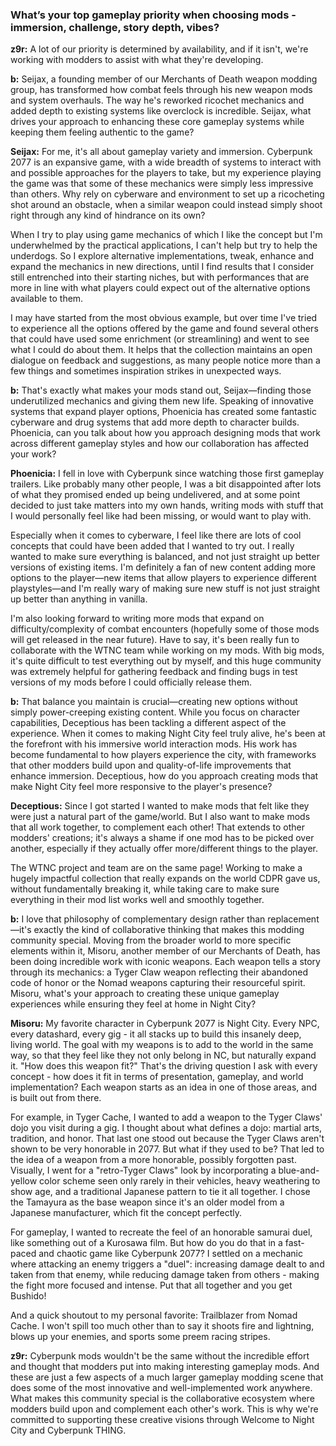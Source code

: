 ### What’s your top gameplay priority when choosing mods - immersion, challenge, story depth, vibes?

**z9r:** A lot of our priority is determined by availability, and if it isn't, we're working with modders to assist with what they're developing.

**b:** Seijax, a founding member of our Merchants of Death weapon modding group, has transformed how combat feels through his new weapon mods and system overhauls. The way he's reworked ricochet mechanics and added depth to existing systems like overclock is incredible. Seijax, what drives your approach to enhancing these core gameplay systems while keeping them feeling authentic to the game?

**Seijax:** For me, it's all about gameplay variety and immersion. Cyberpunk 2077 is an expansive game, with a wide breadth of systems to interact with and possible approaches for the players to take, but my experience playing the game was that some of these mechanics were simply less impressive than others. Why rely on cyberware and environment to set up a ricocheting shot around an obstacle, when a similar weapon could instead simply shoot right through any kind of hindrance on its own?

When I try to play using game mechanics of which I like the concept but I'm underwhelmed by the practical applications, I can't help but try to help the underdogs. So I explore alternative implementations, tweak, enhance and expand the mechanics in new directions, until I find results that I consider still entrenched into their starting niches, but with performances that are more in line with what players could expect out of the alternative options available to them.

I may have started from the most obvious example, but over time I've tried to experience all the options offered by the game and found several others that could have used some enrichment (or streamlining) and went to see what I could do about them. It helps that the collection maintains an open dialogue on feedback and suggestions, as many people notice more than a few things and sometimes inspiration strikes in unexpected ways.

**b:** That's exactly what makes your mods stand out, Seijax—finding those underutilized mechanics and giving them new life. Speaking of innovative systems that expand player options, Phoenicia has created some fantastic cyberware and drug systems that add more depth to character builds. Phoenicia, can you talk about how you approach designing mods that work across different gameplay styles and how our collaboration has affected your work?

**Phoenicia:** I fell in love with Cyberpunk since watching those first gameplay trailers. Like probably many other people, I was a bit disappointed after lots of what they promised ended up being undelivered, and at some point decided to just take matters into my own hands, writing mods with stuff that I would personally feel like had been missing, or would want to play with.

Especially when it comes to cyberware, I feel like there are lots of cool concepts that could have been added that I wanted to try out. I really wanted to make sure everything is balanced, and not just straight up better versions of existing items. I'm definitely a fan of new content adding more options to the player—new items that allow players to experience different playstyles—and I'm really wary of making sure new stuff is not just straight up better than anything in vanilla.

I'm also looking forward to writing more mods that expand on difficulty/complexity of combat encounters (hopefully some of those mods will get released in the near future). Have to say, it's been really fun to collaborate with the WTNC team while working on my mods. With big mods, it's quite difficult to test everything out by myself, and this huge community was extremely helpful for gathering feedback and finding bugs in test versions of my mods before I could officially release them.

**b:** That balance you maintain is crucial—creating new options without simply power-creeping existing content. While you focus on character capabilities, Deceptious has been tackling a different aspect of the experience. When it comes to making Night City feel truly alive, he's been at the forefront with his immersive world interaction mods. His work has become fundamental to how players experience the city, with frameworks that other modders build upon and quality-of-life improvements that enhance immersion. Deceptious, how do you approach creating mods that make Night City feel more responsive to the player's presence?

**Deceptious:** Since I got started I wanted to make mods that felt like they were just a natural part of the game/world. But I also want to make mods that all work together, to complement each other! That extends to other modders' creations; it's always a shame if one mod has to be picked over another, especially if they actually offer more/different things to the player.

The WTNC project and team are on the same page! Working to make a hugely impactful collection that really expands on the world CDPR gave us, without fundamentally breaking it, while taking care to make sure everything in their mod list works well and smoothly together.

**b:** I love that philosophy of complementary design rather than replacement—it's exactly the kind of collaborative thinking that makes this modding community special. Moving from the broader world to more specific elements within it, Misoru, another member of our Merchants of Death, has been doing incredible work with iconic weapons. Each weapon tells a story through its mechanics: a Tyger Claw weapon reflecting their abandoned code of honor or the Nomad weapons capturing their resourceful spirit. Misoru, what's your approach to creating these unique gameplay experiences while ensuring they feel at home in Night City?

**Misoru:** My favorite character in Cyberpunk 2077 is Night City. Every NPC, every datashard, every gig - it all stacks up to build this insanely deep, living world. The goal with my weapons is to add to the world in the same way, so that they feel like they not only belong in NC, but naturally expand it. "How does this weapon fit?" That's the driving question I ask with every concept - how does it fit in terms of presentation, gameplay, and world implementation? Each weapon starts as an idea in one of those areas, and is built out from there.

For example, in Tyger Cache, I wanted to add a weapon to the Tyger Claws' dojo you visit during a gig. I thought about what defines a dojo: martial arts, tradition, and honor. That last one stood out because the Tyger Claws aren't shown to be very honorable in 2077. But what if they used to be? That led to the idea of a weapon from a more honorable, possibly forgotten past. Visually, I went for a "retro-Tyger Claws" look by incorporating a blue-and-yellow color scheme seen only rarely in their vehicles, heavy weathering to show age, and a traditional Japanese pattern to tie it all together. I chose the Tamayura as the base weapon since it's an older model from a Japanese manufacturer, which fit the concept perfectly.

For gameplay, I wanted to recreate the feel of an honorable samurai duel, like something out of a Kurosawa film. But how do you do that in a fast-paced and chaotic game like Cyberpunk 2077? I settled on a mechanic where attacking an enemy triggers a "duel": increasing damage dealt to and taken from that enemy, while reducing damage taken from others - making the fight more focused and intense. Put that all together and you get Bushido!

And a quick shoutout to my personal favorite: Trailblazer from Nomad Cache. I won't spill too much other than to say it shoots fire and lightning, blows up your enemies, and sports some preem racing stripes.

**z9r:** Cyberpunk mods wouldn't be the same without the incredible effort and thought that modders put into making interesting gameplay mods. And these are just a few aspects of a much larger gameplay modding scene that does some of the most innovative and well-implemented work anywhere. What makes this community special is the collaborative ecosystem where modders build upon and complement each other's work. This is why we're committed to supporting these creative visions through Welcome to Night City and Cyberpunk THING.
